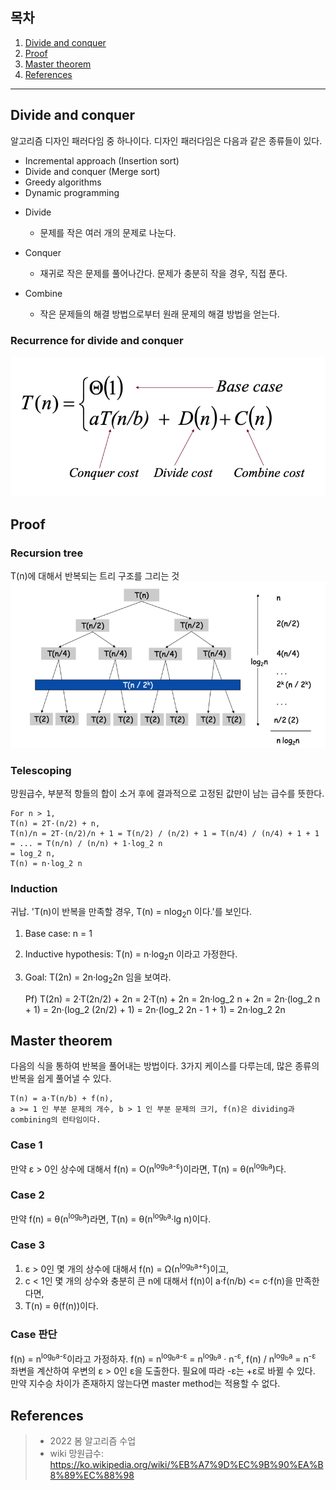 ## 목차

1. [Divide and conquer](#divide-and-conquer)
2. [Proof](#proof)
3. [Master theorem](#master-theorem)
4. [References](#references)

---

## Divide and conquer
알고리즘 디자인 패러다임 중 하나이다. 디자인 패러다임은 다음과 같은 종류들이 있다.
* Incremental approach (Insertion sort)
* Divide and conquer (Merge sort)
* Greedy algorithms
* Dynamic programming

+ Divide
    + 문제를 작은 여러 개의 문제로 나눈다.

+ Conquer
    + 재귀로 작은 문제를 풀어나간다. 문제가 충분히 작을 경우, 직접 푼다.

+ Combine
    + 작은 문제들의 해결 방법으로부터 원래 문제의 해결 방법을 얻는다.

### Recurrence for divide and conquer

![](../../image/divide-and-conquer/recurrence%20divide-and-conquer.png)

## Proof
### Recursion tree
T(n)에 대해서 반복되는 트리 구조를 그리는 것
![](../../image/divide-and-conquer/recursion-tree.png)

### Telescoping
망원급수, 부분적 항들의 합이 소거 후에 결과적으로 고정된 값만이 남는 급수를 뜻한다.

    For n > 1,
    T(n) = 2T·(n/2) + n,
    T(n)/n = 2T·(n/2)/n + 1 = T(n/2) / (n/2) + 1 = T(n/4) / (n/4) + 1 + 1 = ... = T(n/n) / (n/n) + 1·log_2 n
    = log_2 n,
    T(n) = n·log_2 n 

### Induction
귀납. 'T(n)이 반복을 만족할 경우, T(n) = nlog<sub>2</sub>n 이다.'를 보인다.
1. Base case: n = 1
2. Inductive hypothesis: T(n) = n·log<sub>2</sub>n 이라고 가정한다.
3. Goal: T(2n) = 2n·log<sub>2</sub>2n 임을 보여라.


    Pf) T(2n) = 2·T(2n/2) + 2n = 2·T(n) + 2n = 2n·log_2 n + 2n
    = 2n·(log_2 n + 1) = 2n·(log_2 (2n/2) + 1) = 2n·(log_2 2n - 1 + 1)
    = 2n·log_2 2n

## Master theorem
다음의 식을 통하여 반복을 풀어내는 방법이다. 3가지 케이스를 다루는데, 많은 종류의 반복을 쉽게 풀어낼 수 있다.

    T(n) = a·T(n/b) + f(n), 
    a >= 1 인 부분 문제의 개수, b > 1 인 부분 문제의 크기, f(n)은 dividing과 combining의 런타임이다.

### Case 1
만약 ε > 0인 상수에 대해서 f(n) = O(n<sup>log<sub>b</sub>a-ε</sup>)이라면, T(n) = θ(n<sup>log<sub>b</sub>a</sup>)다.

### Case 2
만약 f(n) = θ(n<sup>log<sub>b</sub>a</sup>)라면, T(n) = θ(n<sup>log<sub>b</sub>a</sup>·lg n)이다. 

### Case 3
1. ε > 0인 몇 개의 상수에 대해서 f(n) = Ω(n<sup>log<sub>b</sub>a+ε</sup>)이고,
2. c < 1인 몇 개의 상수와 충분히 큰 n에 대해서 f(n)이 a·f(n/b) <= c·f(n)을 만족한다면,
3. T(n) = θ(f(n))이다.

### Case 판단
f(n) = n<sup>log<sub>b</sub>a-ε</sup>이라고 가정하자.
f(n) = n<sup>log<sub>b</sub>a-ε</sup> = n<sup>log<sub>b</sub>a</sup> · n<sup>-ε</sup>,
f(n) / n<sup>log<sub>b</sub>a</sup> = n<sup>-ε</sup>
좌변을 계산하여 우변의 ε > 0인 ε을 도출한다. 필요에 따라 -ε는 +ε로 바뀔 수 있다. 만약 지수승 차이가 존재하지 않는다면 master method는 적용할 수 없다.
 
## References
> + 2022 봄 알고리즘 수업
> + wiki 망원급수: https://ko.wikipedia.org/wiki/%EB%A7%9D%EC%9B%90%EA%B8%89%EC%88%98